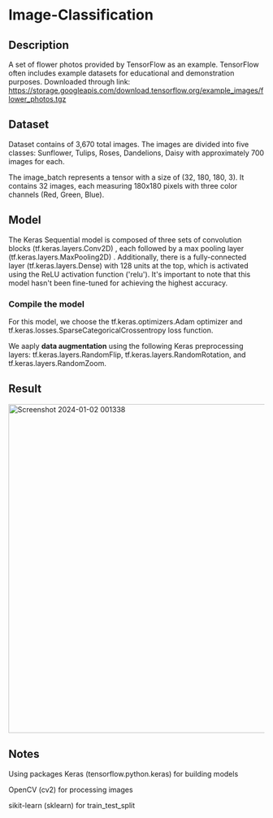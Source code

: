 # Image-Classification

## Description
A set of flower photos provided by TensorFlow as an example. TensorFlow often includes example datasets for educational and demonstration purposes.
Downloaded through link: https://storage.googleapis.com/download.tensorflow.org/example_images/flower_photos.tgz 

## Dataset
Dataset contains of 3,670 total images. The images are divided into five classes: Sunflower, Tulips, Roses, Dandelions, Daisy with approximately 700 images for each.

The image_batch represents a tensor with a size of (32, 180, 180, 3). It contains 32 images, each measuring 180x180 pixels with three color channels (Red, Green, Blue).

## Model
The Keras Sequential model is composed of three sets of convolution blocks (tf.keras.layers.Conv2D) , each followed by a max pooling layer (tf.keras.layers.MaxPooling2D) . Additionally, there is a fully-connected layer (tf.keras.layers.Dense) with 128 units at the top, which is activated using the ReLU activation function ('relu'). It's important to note that this model hasn't been fine-tuned for achieving the highest accuracy. 

### Compile the model
For this model, we choose the tf.keras.optimizers.Adam optimizer and tf.keras.losses.SparseCategoricalCrossentropy loss function. 

We aaply **data augmentation** using the following Keras preprocessing layers: tf.keras.layers.RandomFlip, tf.keras.layers.RandomRotation, and tf.keras.layers.RandomZoom.

## Result


<img width="647" alt="Screenshot 2024-01-02 001338" src="https://github.com/Ishaswm/Image-Classification/assets/122556303/13a82d52-ec31-4c02-bb34-824515caa85f">

## Notes
Using packages
Keras (tensorflow.python.keras) for building models

OpenCV (cv2) for processing images

sikit-learn (sklearn) for train_test_split 
